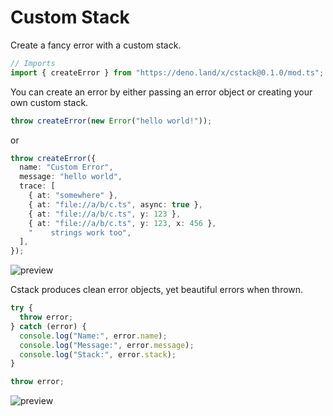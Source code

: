 # Custom Stack

Create a fancy error with a custom stack.

```ts
// Imports
import { createError } from "https://deno.land/x/cstack@0.1.0/mod.ts";
```

You can create an error by either passing an error object or creating your own
custom stack.

```ts
throw createError(new Error("hello world!"));
```

or

```ts
throw createError({
  name: "Custom Error",
  message: "hello world",
  trace: [
    { at: "somewhere" },
    { at: "file://a/b/c.ts", async: true },
    { at: "file://a/b/c.ts", y: 123 },
    { at: "file://a/b/c.ts", y: 123, x: 456 },
    "    strings work too",
  ],
});
```

![preview](https://cdn.discordapp.com/attachments/712010403302866974/818489534098309151/unknown.png)

Cstack produces clean error objects, yet beautiful errors when thrown.

```ts
try {
  throw error;
} catch (error) {
  console.log("Name:", error.name);
  console.log("Message:", error.message);
  console.log("Stack:", error.stack);
}

throw error;
```

![preview](https://cdn.discordapp.com/attachments/488504688245997578/818773081878167592/unknown.png)

